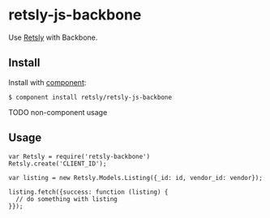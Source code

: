 # retsly-js-backbone

Use [Retsly](https://rets.ly/) with Backbone.

## Install

Install with [component](https://github.com/component/component):

    $ component install retsly/retsly-js-backbone

TODO non-component usage

## Usage

    var Retsly = require('retsly-backbone')
    Retsly.create('CLIENT_ID');

    var listing = new Retsly.Models.Listing({_id: id, vendor_id: vendor});

    listing.fetch({success: function (listing) {
      // do something with listing
    }});
